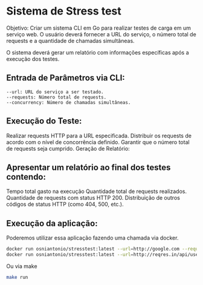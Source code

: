 # Sistema de Stress test

Objetivo: Criar um sistema CLI em Go para realizar testes de carga em um serviço web. O usuário deverá fornecer a URL do serviço, o número total de requests e a quantidade de chamadas simultâneas.

O sistema deverá gerar um relatório com informações específicas após a execução dos testes.

## Entrada de Parâmetros via CLI:

    --url: URL do serviço a ser testado.
    --requests: Número total de requests.
    --concurrency: Número de chamadas simultâneas.

## Execução do Teste:

Realizar requests HTTP para a URL especificada.
Distribuir os requests de acordo com o nível de concorrência definido.
Garantir que o número total de requests seja cumprido.
Geração de Relatório:

## Apresentar um relatório ao final dos testes contendo:

Tempo total gasto na execução
Quantidade total de requests realizados.
Quantidade de requests com status HTTP 200.
Distribuição de outros códigos de status HTTP (como 404, 500, etc.).

## Execução da aplicação:

Poderemos utilizar essa aplicação fazendo uma chamada via docker.

```sh
docker run osniantonio/stresstest:latest --url=http://google.com --requests=1000 --concurrency=10
docker run osniantonio/stresstest:latest --url=http://reqres.in/api/users --requests=1000 --concurrency=10
```

Ou via make

```sh
make run
```
